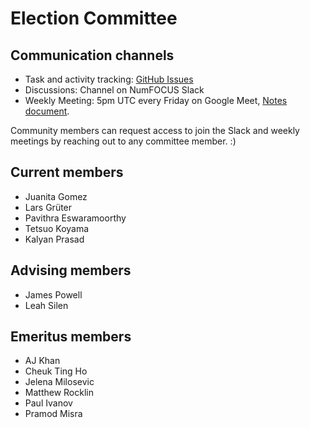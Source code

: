 # Election Committee

## Communication channels

- Task and activity tracking: [GitHub Issues](https://github.com/numfocus/elections/issues)
- Discussions: Channel on NumFOCUS Slack
- Weekly Meeting: 5pm UTC every Friday on Google Meet, [Notes document](https://docs.google.com/document/d/1zEYZfbOug2xMzvKTQ-1txtrgj-5-FOslle7Dd2RBzOM/edit#heading=h.lb4hte78frnp).

Community members can request access to join the Slack and weekly meetings by reaching out to any committee member. :)

## Current members

- Juanita Gomez
- Lars Grüter
- Pavithra Eswaramoorthy
- Tetsuo Koyama
- Kalyan Prasad

## Advising members

- James Powell
- Leah Silen

## Emeritus members

- AJ Khan
- Cheuk Ting Ho
- Jelena Milosevic
- Matthew Rocklin
- Paul Ivanov
- Pramod Misra
